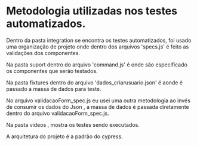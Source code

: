 #   Metodologia utilizadas nos testes automatizados.

Dentro da pasta integration se encontra os testes automatizados, 
foi usado uma organização de projeto onde dentro dos arquivos 'specs.js'
é feito as validações dos componentes.

Na pasta suport dentro do arquivo 'command.js' é onde são especificado
os componentes que serão testados.

Na pasta fixtures dentro do arquivo 'dados_criarusuario.json' é aonde é
passado a massa de dados para teste.

No arquivo validacaoForm_spec.js eu usei uma outra metodologia ao invés 
de consumir os dados do Json , a massa de dados é passada diretamente 
dentro do arquivo validacaoForm_spec.js.

Na pasta videos , mostra os testes sendo executados.

A arquitetura do projeto é a padrão do cypress.